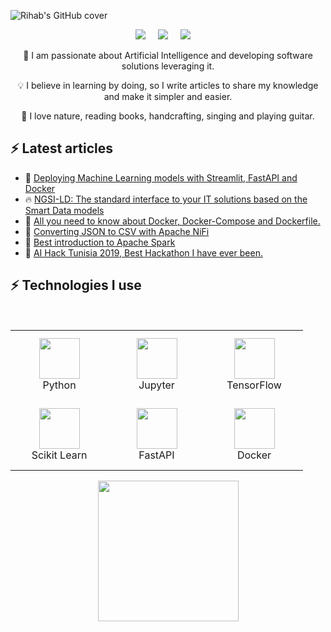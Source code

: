 
![Rihab's GitHub cover](./assets/cover.png)

<p align="center">
  <a target="_blank" href="https://www.linkedin.com/in/rihabfeki/"><img src="https://img.shields.io/badge/LinkedIn-0077B5?style=for-the-badge&logo=linkedin&logoColor=white" /></a>&nbsp;&nbsp;&nbsp;&nbsp;
  <a href="https://rihab-feki.medium.com/"><img src="https://img.shields.io/badge/Medium-12100E?style=for-the-badge&logo=medium&logoColor=white" /></a>&nbsp;&nbsp;&nbsp;&nbsp;
  <a href="https://www.youtube.com/c/RihabFeki/"><img src="https://img.shields.io/badge/Youtube-FF0000?style=for-the-badge&logo=youtube&logoColor=white" /></a>&nbsp;&nbsp;&nbsp;&nbsp;
</p>


<p align="center">
🎯 I am passionate about Artificial Intelligence and developing software solutions leveraging it. 
</p>

<p align="center">
💡 I believe in learning by doing, so I write articles to share my knowledge and make it simpler and easier. 
</p>

<p align="center">
🦋 I love nature, reading books, handcrafting, singing and playing guitar. 
</p>

## ⚡ Latest articles

<!-- BLOG-POST-LIST:START -->
 - 💫 [Deploying Machine Learning models with Streamlit, FastAPI and Docker](https://rihab-feki.medium.com/deploying-machine-learning-models-with-streamlit-fastapi-and-docker-bb16bbf8eb91?source=rss-483e1585b091------2)
 - 🔥 [NGSI-LD: The standard interface to your IT solutions based on the Smart Data models](https://rihab-feki.medium.com/all-you-need-to-know-to-create-your-own-ngsi-ld-data-model-e234b7ca3d22?source=rss-483e1585b091------2)
 - 📍 [All you need to know about Docker, Docker-Compose and Dockerfile.](https://rihab-feki.medium.com/all-you-need-to-know-about-docker-docker-compose-and-dockerfile-8f0439af507e?source=rss-483e1585b091------2)
 - 🔎 [Converting JSON to CSV with Apache NiFi](https://rihab-feki.medium.com/converting-json-to-csv-with-apache-nifi-a9899ca3f24b?source=rss-483e1585b091------2)
 - 📌 [Best introduction to Apache Spark](https://rihab-feki.medium.com/best-introduction-to-apache-spark-5f194268b6ab?source=rss-483e1585b091------2)
 - 📌 [AI Hack Tunisia 2019, Best Hackathon I have ever been.](https://rihab-feki.medium.com/ai-hack-tunisia-2019-best-hackathon-i-have-ever-been-8ac2b9a0669e?source=rss-483e1585b091------2)<!-- BLOG-POST-LIST:END -->


## ⚡  Technologies I use 

<br>

<div align="center">
    <table align="left">
        <tr>
            <td align="center" width="140" height="112.43">
                <img src="./assests/icons/python.png" width="65px"/>
                <br /> Python
            </td>
            <td align="center" width="140" height="112.43">
                <img src="./assests/icons/pupyter.png" width="65px"/>
                <br /> Jupyter
            </td>
            <td align="center" width="140" height="112.43">
                <img src="./assests/icons/tensorflow.png" width="65px"/>
                <br /> TensorFlow
            </td>
        </tr>
        <tr>
            <td align="center" width="140" height="112.43">
                <img src="./assests/icons/scikitlearn.png" width="65px"/>
                <br /> Scikit Learn
            </td>
            <td align="center" width="140" height="112.43">
                <img src="./assests/icons/fastapi.png" width="65px"/>
                <br /> FastAPI
            </td>
            <td align="center" width="140" height="112.43">
                <img src="./assests/icons/docker.png" width="65px"/>
                <br /> Docker
            </td>
        </tr>
    </table>
    <img src="svg/artificialintelligence.svg" height="225px"/>
</div>

<br>